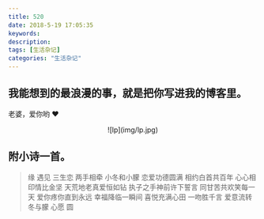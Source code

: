```yaml
---
title: 520
date: 2018-5-19 17:05:35
keywords:
description:
tags: [生活杂记]
categories: "生活杂记"
---
```

## 我能想到的最浪漫的事，就是把你写进我的博客里。  

<!--more-->

 
老婆，爱你哟 ♥ 
<center>  
![lp](img/lp.jpg)
</center> 


## 附小诗一首。
<blockquote>
缘
遇见
三生恋
两手相牵
小冬和小朦
恋爱功德圆满
相约白首共百年
心心相印情比金坚
天荒地老真爱恒如钻
执子之手神前许下誓言
同甘苦共欢笑每一天
爱你疼你直到永远
幸福降临一瞬间
喜悦充满心田
一吻胜千言
爱意流转
冬与朦
心愿
圆
</blockquote>

